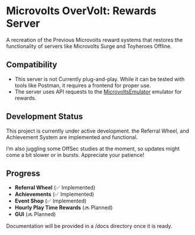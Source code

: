 # Microvolts OverVolt: Rewards Server

A recreation of the Previous Microvolts reward systems that restores the functionality of servers like Microvolts Surge and Toyheroes Offline. 

## Compatibility
-  This server is not Currently plug-and-play. While it can be tested with tools like Postman, it requires a frontend for proper use.    
-  The server uses API requests to the [MicrovoltsEmulator](https://github.com/SoWeBegin/MicrovoltsEmulator) emulator for rewards. 

## Development Status

This project is currently under active development. the Referral Wheel, and Achievement System are implemented and functional.

I’m also juggling some OffSec studies at the moment, so updates might come a bit slower or in bursts. Appreciate your patience!

## Progress

- **Referral Wheel** (✅ Implemented)
- **Achievements** (✅ Implemented)
- **Event Shop** (✅ Implemented)
- **Hourly Play Time Rewards** (🔜 Planned)
- **GUI** (🔜 Planned)

Documentation will be provided in a /docs directory once it is ready.
